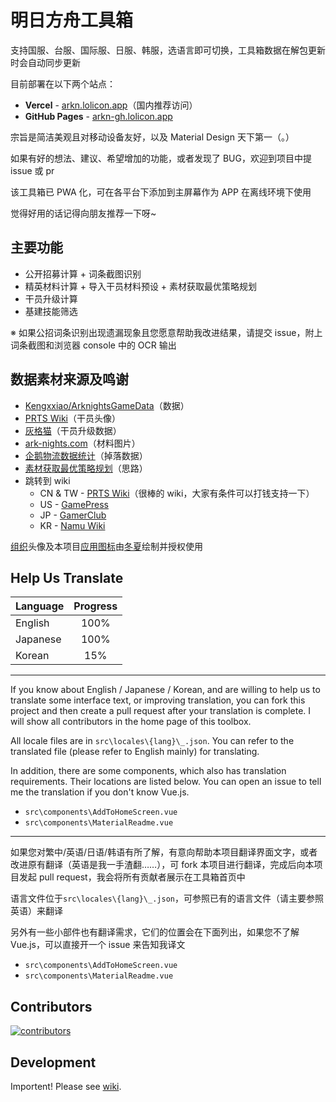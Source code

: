 # 明日方舟工具箱

支持国服、台服、国际服、日服、韩服，选语言即可切换，工具箱数据在解包更新时会自动同步更新

目前部署在以下两个站点：

- **Vercel** - [arkn.lolicon.app](https://arkn.lolicon.app)（国内推荐访问）
- **GitHub Pages** - [arkn-gh.lolicon.app](https://arkn-gh.lolicon.app)

宗旨是简洁美观且对移动设备友好，以及 Material Design 天下第一（。）

如果有好的想法、建议、希望增加的功能，或者发现了 BUG，欢迎到项目中提 issue 或 pr

该工具箱已 PWA 化，可在各平台下添加到主屏幕作为 APP 在离线环境下使用

觉得好用的话记得向朋友推荐一下呀~

## 主要功能

- 公开招募计算 + 词条截图识别
- 精英材料计算 + 导入干员材料预设 + 素材获取最优策略规划
- 干员升级计算
- 基建技能筛选

※ 如果公招词条识别出现遗漏现象且您愿意帮助我改进结果，请提交 issue，附上词条截图和浏览器 console 中的 OCR 输出

## 数据素材来源及鸣谢

- [Kengxxiao/ArknightsGameData](https://github.com/Kengxxiao/ArknightsGameData)（数据）
- [PRTS Wiki](http://ak.mooncell.wiki/)（干员头像）
- [灰格猫](https://github.com/graueneko)（干员升级数据）
- [ark-nights.com](https://github.com/Houdou/arkgraph)（材料图片）
- [企鹅物流数据统计](https://penguin-stats.io/)（掉落数据）
- [素材获取最优策略规划](https://bbs.nga.cn/read.php?tid=17507710)（思路）
- 跳转到 wiki
  - CN & TW - [PRTS Wiki](http://ak.mooncell.wiki/)（很棒的 wiki，大家有条件可以打钱支持一下）
  - US - [GamePress](https://gamepress.gg/arknights/)
  - JP - [GamerClub](https://wiki.gamerclub.jp/anwiki/)
  - KR - [Namu Wiki](https://namu.wiki/)

[组织](https://github.com/arkntools)头像及本项目[应用图标](public/assets/icons)由[冬夏](https://www.pixiv.net/users/8745555)绘制并授权使用

## Help Us Translate

| Language | Progress |
| -------- | :------: |
| English  |   100%   |
| Japanese |   100%   |
| Korean   |   15%    |

----------

If you know about English / Japanese / Korean, and are willing to help us to translate some interface text, or improving translation, you can fork this project and then create a pull request after your translation is complete. I will show all contributors in the home page of this toolbox.

All locale files are in `src\locales\{lang}\_.json`. You can refer to the translated file (please refer to English mainly) for translating.

In addition, there are some components, which also has translation requirements. Their locations are listed below. You can open an issue to tell me the translation if you don't know Vue.js.

- `src\components\AddToHomeScreen.vue`
- `src\components\MaterialReadme.vue`

----------

如果您对繁中/英语/日语/韩语有所了解，有意向帮助本项目翻译界面文字，或者改进原有翻译（英语是我一手渣翻……），可 fork 本项目进行翻译，完成后向本项目发起 pull request，我会将所有贡献者展示在工具箱首页中

语言文件位于`src\locales\{lang}\_.json`，可参照已有的语言文件（请主要参照英语）来翻译

另外有一些小部件也有翻译需求，它们的位置会在下面列出，如果您不了解 Vue.js，可以直接开一个 issue 来告知我译文

- `src\components\AddToHomeScreen.vue`
- `src\components\MaterialReadme.vue`

## Contributors

[![contributors](https://contributors-img.web.app/image?repo=Tsuk1ko/arknights-toolbox)](https://github.com/Tsuk1ko/arknights-toolbox/graphs/contributors)

## Development

Importent! Please see [wiki](../../wiki).
